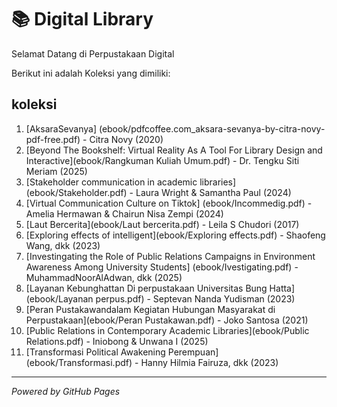# 📚 Digital Library

Selamat Datang di Perpustakaan Digital

Berikut ini adalah Koleksi yang dimiliki:

## koleksi
1. [AksaraSevanya] (ebook/pdfcoffee.com_aksara-sevanya-by-citra-novy-pdf-free.pdf) - Citra Novy (2020) 
2. [Beyond The Bookshelf: Virtual Reality As A Tool For Library Design and Interactive](ebook/Rangkuman Kuliah Umum.pdf) - Dr. Tengku Siti Meriam (2025)
3. [Stakeholder communication in academic libraries] (ebook/Stakeholder.pdf) - Laura Wright & Samantha Paul (2024)
4. [Virtual Communication Culture on Tiktok] (ebook/Incommedig.pdf) - Amelia Hermawan & Chairun Nisa Zempi (2024)
5. [Laut Bercerita](ebook/Laut bercerita.pdf) - Leila S Chudori (2017)
6. [Exploring effects of intelligent](ebook/Exploring effects.pdf) - Shaofeng Wang, dkk (2023)
7. [Investingating the Role of Public Relations Campaigns in Environment Awareness Among University Students] (ebook/Ivestigating.pdf) - MuhammadNoorAlAdwan, dkk (2025)
8. [Layanan Kebunghattan Di perpustakaan Universitas Bung Hatta](ebook/Layanan perpus.pdf) - Septevan Nanda Yudisman (2023) 
9. [Peran Pustakawandalam Kegiatan Hubungan Masyarakat di Perpustakaan](ebook/Peran Pustakawan.pdf) - Joko Santosa (2021)
10. [Public Relations in Contemporary Academic Libraries](ebook/Public Relations.pdf) - Iniobong & Unwana I (2025)
11. [Transformasi Political Awakening Perempuan] (ebook/Transformasi.pdf) - Hanny Hilmia Fairuza, dkk (2023)   
---

*Powered by GitHub Pages*
